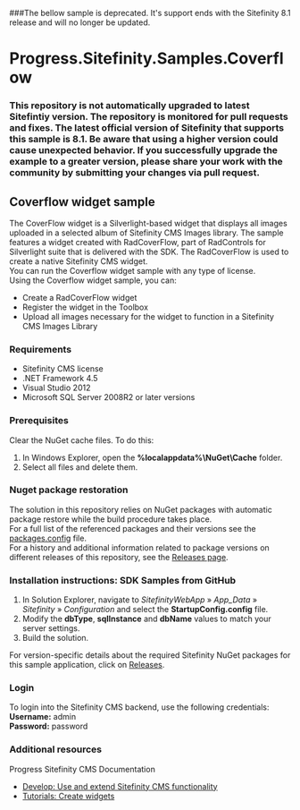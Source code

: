 ###The bellow sample is deprecated. It's support ends with the Sitefinity 8.1 release and will no longer be updated.

Progress.Sitefinity.Samples.Coverflow
====================================

### This repository is not automatically upgraded to latest Sitefintiy version. The repository is monitored for pull requests and fixes. The latest official version of Sitefinity that supports this sample is 8.1. Be aware that using a higher version could cause unexpected behavior. If you successfully upgrade the example to a greater version, please share your work with the community by submitting your changes via pull request.

## Coverflow widget sample

The CoverFlow widget is a Silverlight-based widget that displays all images uploaded in a selected album of Sitefinity CMS Images library. The sample features a widget created with RadCoverFlow, part of RadControls for Silverlight suite that is delivered with the SDK. The RadCoverFlow is used to create a native Sitefinity CMS widget.  
You can run the Coverflow widget sample with any type of license.  
Using the Coverflow widget sample, you can:
* Create a RadCoverFlow widget 
* Register the widget in the Toolbox
* Upload all images necessary for the widget to function in a Sitefinity CMS Images Library


### Requirements

* Sitefinity CMS license
* .NET Framework 4.5
* Visual Studio 2012
* Microsoft SQL Server 2008R2 or later versions


### Prerequisites

Clear the NuGet cache files. To do this:

1. In Windows Explorer, open the **%localappdata%\NuGet\Cache** folder.
2. Select all files and delete them.

### Nuget package restoration
The solution in this repository relies on NuGet packages with automatic package restore while the build procedure takes place.   
For a full list of the referenced packages and their versions see the [packages.config](https://github.com/Sitefinity-SDK/Telerik.Sitefinity.Samples.Coverflow/blob/master/SitefinityWebApp/packages.config) file.    
For a history and additional information related to package versions on different releases of this repository, see the [Releases page](https://github.com/Sitefinity-SDK/Telerik.Sitefinity.Samples.Coverflow/releases).    

### Installation instructions: SDK Samples from GitHub
1. In Solution Explorer, navigate to _SitefinityWebApp_ » *App_Data* » _Sitefinity_ » _Configuration_ and select the **StartupConfig.config** file. 
2. Modify the **dbType**, **sqlInstance** and **dbName** values to match your server settings.
3. Build the solution.

For version-specific details about the required Sitefinity NuGet packages for this sample application, click on [Releases](https://github.com/Sitefinity-SDK/Telerik.Sitefinity.Samples.Coverflow/releases).

### Login

To login into the Sitefinity CMS backend, use the following credentials:  
**Username:** admin   
**Password:** password


### Additional resources
Progress Sitefinity CMS Documentation
* [Develop: Use and extend Sitefinity CMS functionality](http://docs.sitefinity.com/develop-create-and-manage-website-content)
* [Tutorials: Create widgets](http://docs.sitefinity.com/tutorials-create-widgets)

